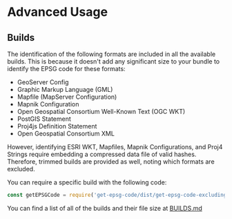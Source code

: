 # Advanced Usage

## Builds
The identification of the following formats are included in all the available builds.
This is because it doesn't add any significant size to your bundle to identify the EPSG code for these formats:
 - GeoServer Config
 - Graphic Markup Language (GML)
 - Mapfile (MapServer Configuration)
 - Mapnik Configuration
 - Open Geospatial Consortium Well-Known Text (OGC WKT)
 - PostGIS Statement
 - Proj4js Definition Statement
 - Open Geospatial Consortium XML

However, identifying ESRI WKT, Mapfiles, Mapnik Configurations, and Proj4 Strings require embedding a compressed data file of valid hashes.
Therefore, trimmed builds are provided as well, noting which formats are excluded.

You can require a specific build with the following code:
```javascript
const getEPSGCode = require('get-epsg-code/dist/get-epsg-code-excluding-mapfile-mapnik.node.min.js');
```

You can find a list of all of the builds and their file size at [BUILDS.md](BUILDS.md)